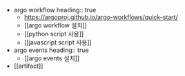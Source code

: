 - argo workflow
  heading:: true
	- https://argoproj.github.io/argo-workflows/quick-start/
	- [[argo workflow 설치]]
	- [[python script 사용]]
	- [[javascript script 사용]]
- argo events
  heading:: true
	- [[argo events 설치]]
- [[artifact]]